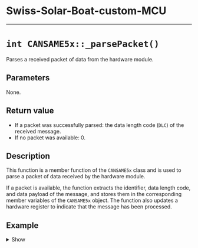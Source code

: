 # Swiss-Solar-Boat-custom-MCU

---

# `int CANSAME5x::_parsePacket()`

Parses a received packet of data from the hardware module.

## Parameters

None.

## Return value

- If a packet was successfully parsed: the data length code (`DLC`) of the received message.
- If no packet was available: 0.

## Description

This function is a member function of the `CANSAME5x` class and is used to parse a packet of data received by the hardware module. 

If a packet is available, the function extracts the identifier, data length code, and data payload of the message, and stores them in the corresponding member variables of the `CANSAME5x` object. The function also updates a hardware register to indicate that the message has been processed.

## Example
<details>
<summary>Show</summary>

```cpp
CANSAME5x can;
int dlc = can._parsePacket();
if (dlc > 0) {
  // Packet was successfully parsed
} else {
  // No packet was available
}
</details>
```
